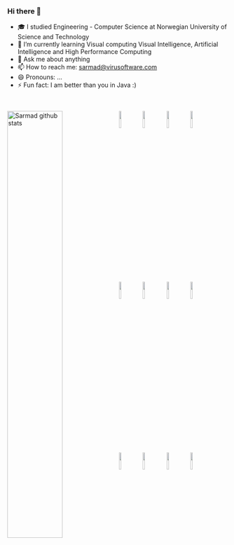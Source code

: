 ### Hi there 👋

<!--
**SarmadSA/SarmadSA** is a ✨ _special_ ✨ repository because its `README.md` (this file) appears on your GitHub profile.

Here are some ideas to get you started:
-->
- 🎓 I studied Engineering - Computer Science at Norwegian University of Science and Technology
- 🌱 I’m currently learning Visual computing Visual Intelligence, Artificial Intelligence and High Performance Computing
- 💬 Ask me about anything
- 📫 How to reach me: sarmad@virusoftware.com
- 😄 Pronouns: ...
- ⚡ Fun fact: I am better than you in Java :)


<!-- Your github readme stats
You can use this api: https://github.com/anuraghazra/github-readme-stats
-->
<br>
<p>
    <img width="50%" align="left" alt="Sarmad github stats" src="https://github-readme-stats.vercel.app/api?username=SarmadSA&show_icons=true" />
  </a>
  
  <!-- Your languages and tools. Be careful with the alignment. 
  You can use this sites to get logos: https://www.vectorlogo.zone or https://simpleicons.org/
  -->
   <img width="10%" src="https://www.vectorlogo.zone/logos/java/java-ar21.svg">
   <img width="10%" src="https://www.vectorlogo.zone/logos/git-scm/git-scm-ar21.svg">
   <img width="10%" src="https://www.vectorlogo.zone/logos/reactjs/reactjs-ar21.svg">
   <img width="10%" src="https://www.vectorlogo.zone/logos/javascript/javascript-ar21.svg">
   <br />
   <img width="10%" src="https://www.vectorlogo.zone/logos/kubernetes/kubernetes-ar21.svg">
   <img width="10%" src="https://www.vectorlogo.zone/logos/js_webpack/js_webpack-ar21.svg">
   <img width="10%" src="https://www.vectorlogo.zone/logos/sqlite/sqlite-ar21.svg">
   <img width="10%" src="https://www.vectorlogo.zone/logos/netlifyapp_watercss/netlifyapp_watercss-ar21.svg">
   <br />
   <img width="10%" src="https://www.vectorlogo.zone/logos/w3_html5/w3_html5-ar21.svg">
   <img width="10%" src="https://www.vectorlogo.zone/logos/stripe/stripe-ar21.svg">
   <img width="10%" src="https://www.vectorlogo.zone/logos/springio/springio-ar21.svg">
   <img width="10%" src="https://www.vectorlogo.zone/logos/apollographql/apollographql-ar21.svg">
   <br />
</p>
